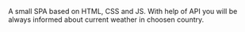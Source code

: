 A small SPA based on HTML, CSS and JS.
With help of API you will be always informed about current weather in choosen country.
